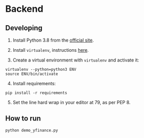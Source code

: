 # Backend

## Developing

1. Install Python 3.8 from the [official site](https://www.python.org/downloads/release/python-383/).

2. Install `virtualenv`, instructions [here](https://virtualenv.pypa.io/en/latest/installation.html). 

3. Create a virtual environment with `virtualenv` and activate it:
```shell script
virtualenv --python=python3 ENV
source ENV/bin/activate
```

4. Install requirements:
```shell script
pip install -r requirements
```

5. Set the line hard wrap in your editor at 79, as per PEP 8.

## How to run
```shell script
python demo_yfinance.py
```
